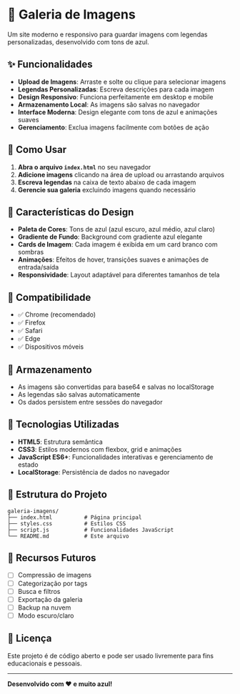 # 📸 Galeria de Imagens

Um site moderno e responsivo para guardar imagens com legendas personalizadas, desenvolvido com tons de azul.

## ✨ Funcionalidades

- **Upload de Imagens**: Arraste e solte ou clique para selecionar imagens
- **Legendas Personalizadas**: Escreva descrições para cada imagem
- **Design Responsivo**: Funciona perfeitamente em desktop e mobile
- **Armazenamento Local**: As imagens são salvas no navegador
- **Interface Moderna**: Design elegante com tons de azul e animações suaves
- **Gerenciamento**: Exclua imagens facilmente com botões de ação

## 🚀 Como Usar

1. **Abra o arquivo `index.html`** no seu navegador
2. **Adicione imagens** clicando na área de upload ou arrastando arquivos
3. **Escreva legendas** na caixa de texto abaixo de cada imagem
4. **Gerencie sua galeria** excluindo imagens quando necessário

## 🎨 Características do Design

- **Paleta de Cores**: Tons de azul (azul escuro, azul médio, azul claro)
- **Gradiente de Fundo**: Background com gradiente azul elegante
- **Cards de Imagem**: Cada imagem é exibida em um card branco com sombras
- **Animações**: Efeitos de hover, transições suaves e animações de entrada/saída
- **Responsividade**: Layout adaptável para diferentes tamanhos de tela

## 📱 Compatibilidade

- ✅ Chrome (recomendado)
- ✅ Firefox
- ✅ Safari
- ✅ Edge
- ✅ Dispositivos móveis

## 💾 Armazenamento

- As imagens são convertidas para base64 e salvas no localStorage
- As legendas são salvas automaticamente
- Os dados persistem entre sessões do navegador

## 🔧 Tecnologias Utilizadas

- **HTML5**: Estrutura semântica
- **CSS3**: Estilos modernos com flexbox, grid e animações
- **JavaScript ES6+**: Funcionalidades interativas e gerenciamento de estado
- **LocalStorage**: Persistência de dados no navegador

## 📁 Estrutura do Projeto

```
galeria-imagens/
├── index.html          # Página principal
├── styles.css          # Estilos CSS
├── script.js           # Funcionalidades JavaScript
└── README.md           # Este arquivo
```

## 🎯 Recursos Futuros

- [ ] Compressão de imagens
- [ ] Categorização por tags
- [ ] Busca e filtros
- [ ] Exportação da galeria
- [ ] Backup na nuvem
- [ ] Modo escuro/claro

## 📝 Licença

Este projeto é de código aberto e pode ser usado livremente para fins educacionais e pessoais.

---

**Desenvolvido com ❤️ e muito azul!**
